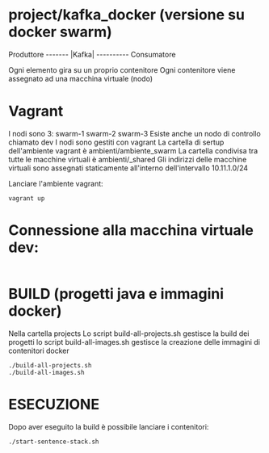 # project/kafka_docker (versione su docker swarm)

Produttore ------- |Kafka| ---------- Consumatore

Ogni elemento gira su un proprio contenitore
Ogni contenitore viene assegnato ad una macchina virtuale (nodo)

# Vagrant
I nodi sono 3: swarm-1 swarm-2 swarm-3
Esiste anche un nodo di controllo chiamato dev
I nodi sono gestiti con vagrant 
La cartella di sertup dell'ambiente vagrant è ambienti/ambiente_swarm
La cartella condivisa tra tutte le macchine virtuali è ambienti/_shared
Gli indirizzi delle macchine virtuali sono assegnati staticamente all'interno dell'intervallo 10.11.1.0/24

Lanciare l'ambiente vagrant:
```cd ambienti/ambiente_swarm
vagrant up
```


# Connessione alla macchina virtuale dev:
```vagrant ssh swarm-1 
```


# BUILD (progetti java e immagini docker)
Nella cartella projects
Lo script build-all-projects.sh gestisce la build dei progetti
lo script build-all-images.sh gestisce la creazione delle immagini di contenitori docker
```cd projects
./build-all-projects.sh
./build-all-images.sh
```

# ESECUZIONE
Dopo aver eseguito la build è possibile lanciare i contenitori:
```cd projects
./start-sentence-stack.sh
```




